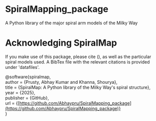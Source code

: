 # SpiralMapping_package
A Python library of the major spiral arm models of the Milky Way
# Acknowledging SpiralMap
If you make use of this package, please cite (), as well as the particular spiral models used. A BibTex file with the relevant citations is provided under 'datafiles'.

@software{spiralmap,  
  author = {Prusty, Abhay Kumar and Khanna, Shourya},  
  title = {SpiralMap: A Python library of the Milky Way's spiral structure},  
  year = {2025},  
  publisher = {GitHub},  
  url = {[https://github.com/Abhaypru/SpiralMapping_package](https://github.com/Abhaypru/SpiralMapping_package)}  
}  
